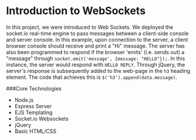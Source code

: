 Introduction to WebSockets
==========================

In this project, we were introduced to Web Sockets.  We deployed the socket.io real-time engine to pass messages between a client-side console and server console.  In this example, upon connection to the server, a client browser console should receive and print a "Hi" message.  The server has also been programmed to respond if the browser 'emits' (i.e. sends out) a "message" through `socket.emit('message', {message: "HELLO"});`.  In this instance, the server would respond with `HELLO REPLY`.  Through jQuery, the server's response is subsequently added to the web-page in the `h3` heading element.  The code that achieves this is `$('h3').append(data.message)`.

###Core Technologies
- Node.js
- Express Server
- EJS Templating
- Socket.io Websockets
- jQuery
- Basic HTML/CSS